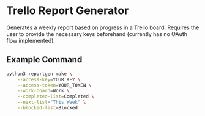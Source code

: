 # Trello Report Generator

Generates a weekly report based on progress in a Trello board. Requires the user to provide the necessary keys beforehand (currently has no OAuth flow implemented).

## Example Command

```bash
python3 reportgen make \
    --access-key=YOUR_KEY \
    --access-token=YOUR_TOKEN \
    --work-board=Work \
    --completed-list=Completed \
    --next-list="This Week" \
    --blocked-list=Blocked
```
